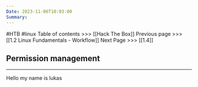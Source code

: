 ```yaml
---
Date: 2023-11-06T10:03:00
Summary:
---
```


#HTB #linux 
Table of contents >>>  [[Hack The Box]]
Previous page >>> [[1.2 Linux Fundamentals - Workflow]]
Next Page >>> [[1.4]]

## Permission management
---
Hello my name is lukas